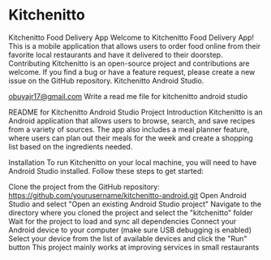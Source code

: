 # Kitchenitto

Kitchenitto Food Delivery App
Welcome to Kitchenitto Food Delivery App! This is a mobile application that allows users to order food online from their favorite local restaurants and have it delivered to their doorstep.
Contributing
Kitchenitto is an open-source project and contributions are welcome. If you find a bug or have a feature request, please create a new issue on the GitHub repository. Kitchenitto Android Studio.


obuyajr17@gmail.com
Write a read me file for kitchenitto android studio 

README for Kitchenitto Android Studio Project
Introduction
Kitchenitto is an Android application that allows users to browse, search, and save recipes from a variety of sources. The app also includes a meal planner feature, where users can plan out their meals for the week and create a shopping list based on the ingredients needed.

Installation
To run Kitchenitto on your local machine, you will need to have Android Studio installed. Follow these steps to get started:

Clone the project from the GitHub repository: https://github.com/yourusername/kitchenitto-android.git
Open Android Studio and select "Open an existing Android Studio project"
Navigate to the directory where you cloned the project and select the "kitchenitto" folder
Wait for the project to load and sync all dependencies
Connect your Android device to your computer (make sure USB debugging is enabled)
Select your device from the list of available devices and click the "Run" button
 This project mainly works at improving services in small restaurants 
